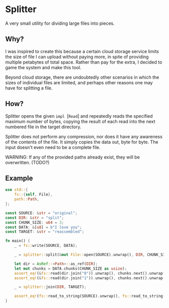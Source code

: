# Splitter

A very small utility for dividing large files into pieces.

## Why?

I was inspired to create this because a certain cloud storage service limits the size of file I
can upload without paying more, in spite of providing multiple petabytes of total space. Rather
than pay for the extra, I decided to game the system and make this tool.

Beyond cloud storage, there are undoubtedly other scenarios in which the sizes of individual
files are limited, and perhaps other reasons one may have for splitting a file.

## How?

Splitter opens the given `impl `[`Read`] and repeatedly reads the specified maximum number of bytes,
copying the result of each read into the next numbered file in the target directory.

Splitter does not perform any compression, nor does it have any awareness of the contents of
the file. It simply copies the data out, byte for byte. The input doesn't even need to be a
complete file.

WARNING: If any of the provided paths already exist, they will be overwritten. (TODO?)

## Example

```rust
use std::{
    fs::{self, File},
    path::Path,
};

const SOURCE: &str = "original";
const DIR: &str = "split";
const CHUNK_SIZE: u64 = 3;
const DATA: &[u8] = b"I love you";
const TARGET: &str = "reassembled";

fn main() {
    _ = fs::write(SOURCE, DATA);

    _ = splitter::split(&mut File::open(SOURCE).unwrap(), DIR, CHUNK_SIZE);

    let dir = AsRef::<Path>::as_ref(DIR);
    let mut chunks = DATA.chunks(CHUNK_SIZE as usize);
    assert_eq!(&fs::read(dir.join("0")).unwrap(), chunks.next().unwrap());
    assert_eq!(&fs::read(dir.join("1")).unwrap(), chunks.next().unwrap());

    _ = splitter::join(DIR, TARGET);

    assert_eq!(fs::read_to_string(SOURCE).unwrap(), fs::read_to_string(TARGET).unwrap());
}
```
